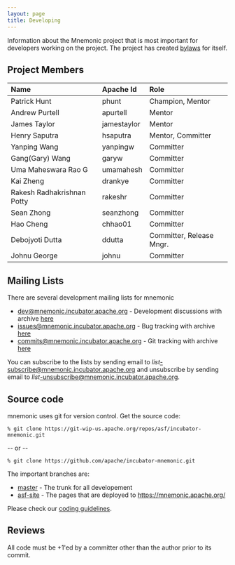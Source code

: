 ```yaml
---
layout: page
title: Developing
---
```


Information about the Mnemonic project that is most important for
developers working on the project. The project has created
[bylaws](bylaws.html) for itself.

## Project Members

Name                    | Apache Id      | Role
:---------------------- | :------------- | :---
Patrick Hunt            | phunt          | Champion, Mentor
Andrew Purtell          | apurtell       | Mentor
James Taylor            | jamestaylor    | Mentor
Henry Saputra           | hsaputra       | Mentor, Committer
Yanping Wang            | yanpingw       | Committer
Gang(Gary) Wang         | garyw          | Committer
Uma Maheswara Rao G     | umamahesh      | Committer
Kai Zheng               | drankye        | Committer
Rakesh Radhakrishnan Potty | rakeshr     | Committer
Sean Zhong              | seanzhong      | Committer
Hao Cheng               | chhao01        | Committer
Debojyoti Dutta         | ddutta         | Committer, Release Mngr.
Johnu George            | johnu          | Committer


## Mailing Lists

There are several development mailing lists for mnemonic

* [dev@mnemonic.incubator.apache.org](mailto:dev@mnemonic.incubator.apache.org) - Development discussions
  with archive [here](https://mail-archives.apache.org/mod_mbox/incubator-mnemonic-dev/)
* [issues@mnemonic.incubator.apache.org](mailto:issues@mnemonic.incubator.apache.org) - Bug tracking
  with archive [here](https://mail-archives.apache.org/mod_mbox/incubator-mnemonic-issues/)
* [commits@mnemonic.incubator.apache.org](mailto:commits@mnemonic.incubator.apache.org) - Git tracking
  with archive [here](https://mail-archives.apache.org/mod_mbox/incubator-mnemonic-commits/)

You can subscribe to the lists by sending email to
*list*-subscribe@mnemonic.incubator.apache.org and unsubscribe by sending email to
*list*-unsubscribe@mnemonic.incubator.apache.org.

## Source code

mnemonic uses git for version control. Get the source code:

`% git clone https://git-wip-us.apache.org/repos/asf/incubator-mnemonic.git`

-- or --

`% git clone https://github.com/apache/incubator-mnemonic.git`

The important branches are:

* [master](https://github.com/apache/incubator-mnemonic/tree/master) -
  The trunk for all developement
* [asf-site](https://github.com/apache/incubator-mnemonic/tree/asf-site) -
  The pages that are deployed to https://mnemonic.apache.org/

Please check our [coding guidelines](/src/develop/coding.html).

## Reviews

All code must be +1'ed by a committer other than the author prior to its
commit.

